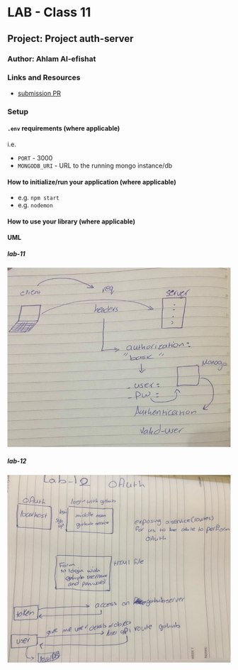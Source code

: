 # LAB - Class 11

## Project: Project auth-server

### Author: Ahlam Al-efishat

### Links and Resources

- [submission PR](https://github.com/AhlamAlefishat-401-advanced-javascript/auth-server/pull/2)


### Setup

#### `.env` requirements (where applicable)

i.e.

- `PORT` - 3000
- `MONGODB_URI` - URL to the running mongo instance/db

#### How to initialize/run your application (where applicable)

- e.g. `npm start`
- e.g. `nodemon`

#### How to use your library (where applicable)



#### UML
##### lab-11
![](https://github.com/AhlamAlefishat-401-advanced-javascript/auth-server/blob/master/lab-11.jpg)

##### lab-12
![](https://github.com/AhlamAlefishat-401-advanced-javascript/auth-server/blob/master/lab-12.jpg)


